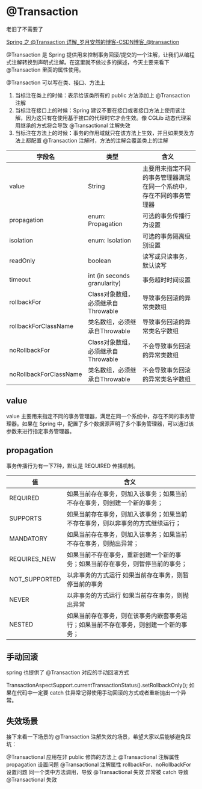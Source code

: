 # @Transaction

老旧了不需要了

[Spring 之 @Transaction 详解_岁月安然的博客-CSDN博客_@transaction](https://blog.csdn.net/baidu_38083619/article/details/106085287)

@Transaction 是 Spring 提供用来控制事务回滚/提交的一个注解，让我们从编程式注解转换到声明式注解。在这里就不做过多的撰述，今天主要来看下 @Transaction 里面的属性使用。

@Transaction 可以写在类、接口、方法上

1. 当标注在类上的时候：表示给该类所有的 public 方法添加上 @Transaction 注解
2. 当标注在接口上的时候：Spring 建议不要在接口或者接口方法上使用该注解，因为这只有在使用基于接口的代理时它才会生效。像 CGLib 动态代理采用继承的方式将会导致 @Transactional 注解失效
3. 当标注在方法上的时候：事务的作用域就只在该方法上生效，并且如果类及方法上都配置 @Transaction 注解时，方法的注解会覆盖类上的注解

字段名 | 类型 | 含义
----|----|---
value | String | 主要用来指定不同的事务管理器满足在同一个系统中，存在不同的事务管理器
propagation | enum: Propagation | 可选的事务传播行为设置
isolation | enum: Isolation | 可选的事务隔离级别设置
readOnly | boolean | 读写或只读事务，默认读写
timeout | int (in seconds granularity) | 事务超时时间设置
rollbackFor | Class对象数组，必须继承自Throwable | 导致事务回滚的异常类数组
rollbackForClassName | 类名数组，必须继承自Throwable | 导致事务回滚的异常类名字数组
noRollbackFor | Class对象数组，必须继承自Throwable | 不会导致事务回滚的异常类数组
noRollbackForClassName | 类名数组，必须继承自Throwable | 不会导致事务回滚的异常类名字数组

## value
value 主要用来指定不同的事务管理器，满足在同一个系统中，存在不同的事务管理器。如果在 Spring 中，配置了多个数据源声明了多个事务管理器，可以通过该参数来进行指定事务管理器。

## propagation
事务传播行为有一下7种，默认是 REQUIRED 传播机制。

值 | 含义
--|---
REQUIRED | 如果当前存在事务，则加入该事务；如果当前不存在事务，则创建一个新的事务；
SUPPORTS | 如果当前存在事务，则加入该事务；如果当前不存在事务，则以非事务的方式继续运行；
MANDATORY | 如果当前存在事务，则加入该事务；如果当前不存在事务，则抛出异常；
REQUIRES_NEW | 如果当前不存在事务，重新创建一个新的事务；如果当前存在事务，则暂停当前的事务；
NOT_SUPPORTED | 以非事务的方式运行 如果当前存在事务，则暂停当前的事务
NEVER | 以非事务的方式运行 如果当前存在事务，则抛出异常
NESTED | 如果当前存在事务，则在该事务内嵌套事务运行；如果当前不存在事务，则创建一个新的事务；

## 手动回滚
spring 也提供了 @Transaction 对应的手动回滚方式

TransactionAspectSupport.currentTransactionStatus().setRollbackOnly();
如果在代码中一定要 catch 住异常记得使用手动回滚的方式或者重新抛出一个异常。

## 失效场景
接下来看一下场景的 @Transaction 注解失效的场景，希望大家以后能够避免踩坑：

@Transactional 应用在非 public 修饰的方法上
@Transactional 注解属性 propagation 设置问题
@Transactional 注解属性 rollbackFor、noRollbackFor 设置问题
同一个类中方法调用，导致 @Transactional 失效
异常被 catch 导致 @Transactional 失效